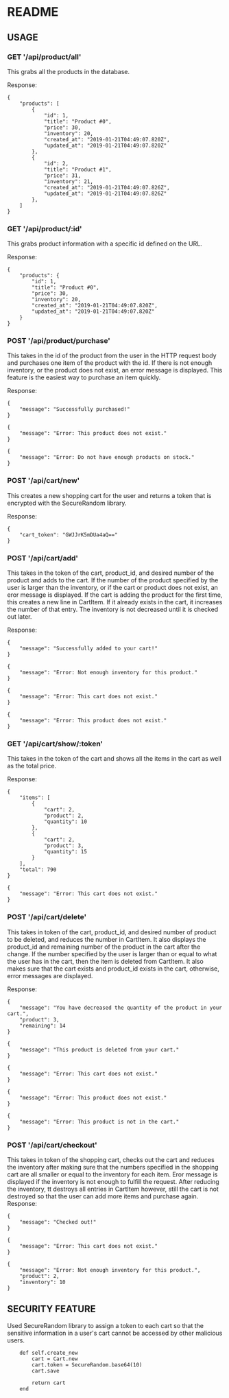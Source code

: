 # README

## USAGE


### GET '/api/product/all'

This grabs all the products in the database. 

Response:
```
{
    "products": [
        {
            "id": 1,
            "title": "Product #0",
            "price": 30,
            "inventory": 20,
            "created_at": "2019-01-21T04:49:07.820Z",
            "updated_at": "2019-01-21T04:49:07.820Z"
        },
        {
            "id": 2,
            "title": "Product #1",
            "price": 31,
            "inventory": 21,
            "created_at": "2019-01-21T04:49:07.826Z",
            "updated_at": "2019-01-21T04:49:07.826Z"
        },
    ]
}
```
### GET '/api/product/:id'

This grabs product information with a specific id defined on the URL.

Response:
```
{
    "products": {
        "id": 1,
        "title": "Product #0",
        "price": 30,
        "inventory": 20,
        "created_at": "2019-01-21T04:49:07.820Z",
        "updated_at": "2019-01-21T04:49:07.820Z"
    }
}
```
### POST '/api/product/purchase'

This takes in the id of the product from the user in the HTTP request body and purchases one item of the product with the id. If there is not enough inventory, or the product does not exist, an error message is displayed. This feature is the easiest way to purchase an item quickly.

Response:
```
{
    "message": "Successfully purchased!"
}
```
```
{
    "message": "Error: This product does not exist."
}
```
```
{
    "message": "Error: Do not have enough products on stock."
}
```
### POST '/api/cart/new'

This creates a new shopping cart for the user and returns a token that is encrypted with the SecureRandom library.

Response:
```
{
    "cart_token": "GWJJrK5mDUa4aQ=="
}
```
### POST '/api/cart/add'

This takes in the token of the cart, product_id, and desired number of the product and adds to the cart. If the number of the product specified by the user is larger than the inventory, or if the cart or product does not exist, an eror message is displayed. If the cart is adding the product for the first time, this creates a new line in CartItem. If it already exists in the cart, it increases the number of that entry. The inventory is not decreased until it is checked out later. 

Response:
```
{
    "message": "Successfully added to your cart!"
}
```
```
{
    "message": "Error: Not enough inventory for this product."
}
```
```
{
    "message": "Error: This cart does not exist."
}
```
```
{
    "message": "Error: This product does not exist."
}
```
### GET '/api/cart/show/:token'

This takes in the token of the cart and shows all the items in the cart as well as the total price.

Response:
```
{
    "items": [
        {
            "cart": 2,
            "product": 2,
            "quantity": 10
        },
        {
            "cart": 2,
            "product": 3,
            "quantity": 15
        }
    ],
    "total": 790
}
```
```
{
    "message": "Error: This cart does not exist."
}

```
### POST '/api/cart/delete'

This takes in token of the cart, product_id, and desired number of product to be deleted, and reduces the number in CartItem. It also displays the product_id and remaining number of the product in the cart after the change. If the number specified by the user is larger than or equal to what the user has in the cart, then the item is deleted from CartItem. It also makes sure that the cart exists and product_id exists in the cart, otherwise, error messages are displayed.

Response:
```
{
    "message": "You have decreased the quantity of the product in your cart.",
    "product": 3,
    "remaining": 14
}
```
```
{
    "message": "This product is deleted from your cart."
}
```
```
{
    "message": "Error: This cart does not exist."
}
```
```
{
    "message": "Error: This product does not exist."
}
```
```
{
    "message": "Error: This product is not in the cart."
}
```

### POST '/api/cart/checkout'

This takes in token of the shopping cart, checks out the cart and reduces the inventory after making sure that the numbers specified in the shopping cart are all smaller or equal to the inventory for each item. Eror message is displayed if the inventory is not enough to fulfill the request. After reducing the inventory, tt destroys all entries in CartItem however, still the cart is not destroyed so that the user can add more items and purchase again.
Response:
```
{
    "message": "Checked out!"
}
```
```
{
    "message": "Error: This cart does not exist."
}
```
```
{
    "message": "Error: Not enough inventory for this product.",
    "product": 2,
    "inventory": 10 
}
```

## SECURITY FEATURE

Used SecureRandom library to assign a token to each cart so that the sensitive information in a user's cart cannot be accessed by other malicious users. 

```
	def self.create_new
		cart = Cart.new
		cart.token = SecureRandom.base64(10)
		cart.save

		return cart
	end
```
